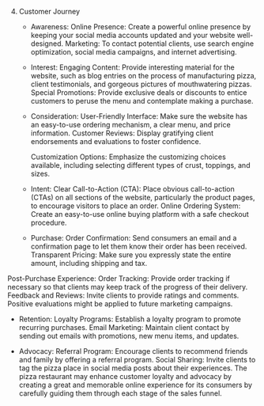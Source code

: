 4. Customer Journey

   - Awareness:
        Online Presence: Create a powerful online presence by keeping your social media accounts updated and your website well-designed.
        Marketing: To contact potential clients, use search engine optimization, social media campaigns, and internet advertising.

   - Interest:
        Engaging Content: Provide interesting material for the website, such as blog entries on the process of manufacturing pizza, client testimonials, and gorgeous pictures of mouthwatering pizzas.
        Special Promotions: Provide exclusive deals or discounts to entice customers to peruse the menu and contemplate making a purchase.

   - Consideration:
        User-Friendly Interface: Make sure the website has an easy-to-use ordering mechanism, a clear menu, and price information.
        Customer Reviews: Display gratifying client endorsements and evaluations to foster confidence.

        Customization Options: Emphasize the customizing choices available, including selecting different types of crust, toppings, and sizes.

   - Intent:
        Clear Call-to-Action (CTA): Place obvious call-to-action (CTAs) on all sections of the website, particularly the product pages, to encourage visitors to place an order.
        Online Ordering System: Create an easy-to-use online buying platform with a safe checkout procedure.

   - Purchase:
        Order Confirmation: Send consumers an email and a confirmation page to let them know their order has been received.
        Transparent Pricing: Make sure you expressly state the entire amount, including shipping and tax.

Post-Purchase Experience:
        Order Tracking: Provide order tracking if necessary so that clients may keep track of the progress of their delivery.
        Feedback and Reviews: Invite clients to provide ratings and comments. Positive evaluations might be applied to future marketing campaigns.

   - Retention:
        Loyalty Programs: Establish a loyalty program to promote recurring purchases.
        Email Marketing: Maintain client contact by sending out emails with promotions, new menu items, and updates.

   - Advocacy:
        Referral Program: Encourage clients to recommend friends and family by offering a referral program.
        Social Sharing: Invite clients to tag the pizza place in social media posts about their experiences.
The pizza restaurant may enhance customer loyalty and advocacy by creating a great and memorable online experience for its consumers by carefully guiding them through each stage of the sales funnel.

